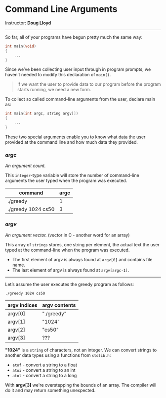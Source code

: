 # Command Line Arguments

Instructor: **[Doug Lloyd](https://github.com/dlloyd09)**

---

So far, all of your programs have begun pretty much
the same way:

```c
int main(void)
{
    ...
}
```

Since we’ve been collecting user input through in program prompts, we haven’t needed to modify
this declaration of ```main()```.

> If we want the user to provide data to our program
> before the program starts running, we need a new form.

To collect so called command-line arguments from
the user, declare main as:

```c
int main(int argc, string argv[])
{
    ...
}
```

These two special arguments enable you to know
what data the user provided at the command line
and how much data they provided.

### _argc_

_An argument count._

This ```integer```-type variable will store the number of
command-line arguments the user typed when the
program was executed.

| command            | argc |
|--------------------|------|
| ./greedy           | 1    |
| ./greedy 1024 cs50 | 3    |

### _argv_

_An argument vector._ (vector in C - another word for an array)

This array of ```strings``` stores, one string per element, the
actual text the user typed at the command-line when
the program was executed.

- The first element of argv is always found at ```argv[0]``` and contains file name.
- The last element of argv is always found at ```argv[argc-1]```.

---

Let’s assume the user executes the greedy program as follows:

```commandline
./greedy 1024 cs50
```

| argv indices | argv contents |
|--------------|---------------|
| argv[0]      | "./greedy"    |
| argv[1]      | "1024"        |
| argv[2]      | "cs50"        |
| argv[3]      | ???           |

**"1024"** is a ```string``` of characters, not an integer.
We can convert strings to another data types using a functions from ```stdlib.h```:

- ```atof``` - convert a string to a float
- ```atoi``` - convert a string to an int
- ```atol``` - convert a string to a long

With **argv[3]** we're overstepping the bounds of an array. The compiler will do it and may return something unexpected.